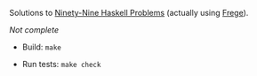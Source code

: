Solutions to [Ninety-Nine Haskell Problems](https://wiki.haskell.org/H-99:_Ninety-Nine_Haskell_Problems)
(actually using [Frege](https://github.com/Frege/frege)).

*Not complete*

* Build: ``make``

* Run tests: ``make check``
